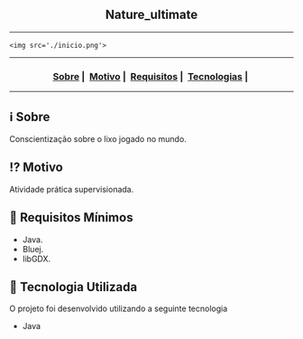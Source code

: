 <h2 align="center">Nature_ultimate</h2>

___

<p align="center">
  
    <img src='./inicio.png'>
  
</p>

___

<h3 align="center">
  <a href="#information_source-sobre">Sobre</a>&nbsp;|&nbsp;
  <a href="#interrobang-motivo">Motivo</a>&nbsp;|&nbsp;
  <a href="#seedling-requisitos-mínimos">Requisitos</a>&nbsp;|&nbsp;
  <a href="#rocket-tecnologias-utilizadas">Tecnologias</a>&nbsp;|&nbsp;
</h3>

___


## :information_source: Sobre

Conscientização sobre o lixo jogado no mundo.

## :interrobang: Motivo

Atividade prática supervisionada.

## :seedling: Requisitos Mínimos

- Java.
- Bluej.
- libGDX.


## :rocket: Tecnologia Utilizada

O projeto foi desenvolvido utilizando a seguinte tecnologia

- Java


